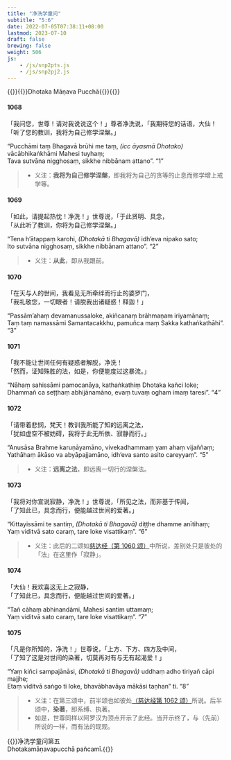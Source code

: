 ```yaml
---
title: "净洗学童问"
subtitle: "5:6"
date: 2022-07-05T07:38:11+08:00
lastmod: 2023-07-10
draft: false
brewing: false
weight: 506
js:
    - /js/snp2pts.js
    - /js/snp2pj2.js
---
```



{{<subtitle>}}{{<suttalink src="snp5.6">}}Dhotaka Māṇava Pucchā{{</suttalink>}}{{</subtitle>}}

#### 1068

「我问您，世尊！请对我说说这个！」尊者净洗说，「我期待您的话语，大仙！  
「听了您的教训，我将为自己修学涅槃。」

“Pucchāmi taṃ Bhagavā brūhi me taṃ, <i>(icc āyasmā Dhotako)</i> vācābhikaṅkhāmi Mahesi tuyhaṃ;  
Tava sutvāna nigghosaṃ, sikkhe nibbānam attano”. <q>1</q>

> - 义注：**我将为自己修学涅槃**，即我将为自己的贪等的止息而修学增上戒学等。

#### 1069

「如此，请提起热忱！净洗！」世尊说，「于此贤明、具念，  
「从此听了教训，你将为自己修学涅槃。」

“Tena h’ātappaṃ karohi, <i>(Dhotakā ti Bhagavā)</i> idh’eva nipako sato;  
Ito sutvāna nigghosaṃ, sikkhe nibbānam attano”. <q>2</q>

> - 义注：**从此**，即从我跟前。

#### 1070

「在天与人的世间，我看见无所牵绊而行止的婆罗门，  
「我礼敬您，一切眼者！请脱我出诸疑惑！释迦！」

“Passām’ahaṃ devamanussaloke, akiñcanaṃ brāhmaṇam iriyamānaṃ;  
Taṃ taṃ namassāmi Samantacakkhu, pamuñca maṃ Sakka kathaṅkathāhi”. <q>3</q>

#### 1071

「我不能让世间任何有疑惑者解脱，净洗！  
「然而，证知殊胜的法，如是，你便能度过这暴流。」

“Nāhaṃ sahissāmi pamocanāya, kathaṅkathiṃ Dhotaka kañci loke;  
Dhammañ ca seṭṭhaṃ abhijānamāno, evaṃ tuvaṃ ogham imaṃ taresi”. <q>4</q>

#### 1072

「请带着悲悯，梵天！教训我所能了知的远离之法，  
「犹如虚空不被妨碍，我将于此无所依、寂静而行。」

“Anusāsa Brahme karuṇāyamāno, vivekadhammaṃ yam ahaṃ vijaññaṃ;  
Yathāhaṃ ākāso va abyāpajjamāno, idh’eva santo asito careyyaṃ”. <q>5</q>

> - 义注：**远离之法**，即远离一切行的涅槃法。

#### 1073

「我将对你宣说寂静，净洗！」世尊说，「所见之法，而非基于传闻，  
「了知此已，具念而行，便能越过世间的爱著。」

“Kittayissāmi te santiṃ, <i>(Dhotakā ti Bhagavā)</i> diṭṭhe dhamme anītihaṃ;  
Yaṃ viditvā sato caraṃ, tare loke visattikaṃ”. <q>6</q>

> - 义注：此后的二颂如[慈达经（第 1060 颂）](../505/#1060)中所说，差别处只是彼处的「法」在这里作「寂静」。

#### 1074

「大仙！我欢喜这无上之寂静，  
「了知此已，具念而行，便能越过世间的爱著。」

“Tañ cāhaṃ abhinandāmi, Mahesi santim uttamaṃ;  
Yaṃ viditvā sato caraṃ, tare loke visattikaṃ”. <q>7</q>

#### 1075

「凡是你所知的，净洗！」世尊说，「上方、下方、四方及中间，  
「了知了这是对世间的染著，切莫再对有与无有起渴爱！」

“Yaṃ kiñci sampajānāsi, <i>(Dhotakā ti Bhagavā)</i> uddhaṃ adho tiriyañ cāpi majjhe;  
Etaṃ viditvā saṅgo ti loke, bhavābhavāya mākāsi taṇhan” ti. <q>8</q>

> - 义注：在第三颂中，前半颂也如彼处[（慈达经第 1062 颂）](../505/#1062)所说。后半颂中，**染著**，即系缚、执著。
> - 如是，世尊同样以阿罗汉为顶点开示了此经。当开示终了，与（先前）所说的一样，而有法的现观。


{{<eof>}}净洗学童问第五<br>Dhotakamāṇavapucchā pañcamī.{{</eof>}}